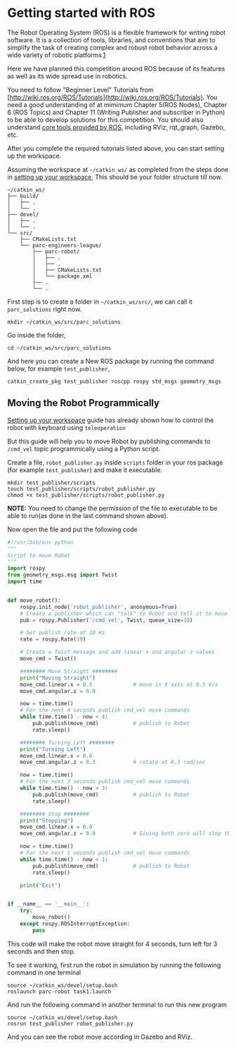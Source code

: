 # Getting started with ROS

The Robot Operating System (ROS) is a flexible framework for writing robot software. It is a collection of tools, libraries, and conventions that aim to simplify the task of creating complex and robust robot behavior across a wide variety of robotic platforms.[1](https://www.ros.org/about-ros/)

Here we have planned this competition around ROS because of its features as well as its wide spread use in robotics.

You need to follow "Beginner Level" Tutorials from [http://wiki.ros.org/ROS/Tutorials](http://wiki.ros.org/ROS/Tutorials). You need a good understanding of at mimimum Chapter 5(ROS Nodes), Chapter 6 (ROS Topics) and Chapter 11 (Writing Publisher and subscriber in Python) to be able to develop solutions for this competition.
You should also understand [core tools provided by ROS](https://www.ros.org/core-components/), including RViz, rqt_graph, Gazebo, etc.


After you complete the required tutorials listed above, you can start setting up the workspace.

Assuming the workspace at `~/catkin_ws/` as completed from the steps done in [setting up your workspace](../setting-up-your-workspace),
This should be your folder structure till now.

```
~/catkin_ws/
├── build/
│   ├── .
│   └── .
├── devel/
│   ├── .
│   └── .
└── src/
    ├── CMakeLists.txt
    └── parc-engineers-league/
        ├── parc-robot/
        │   ├── .
        │   ├── .
        │   ├── CMakeLists.txt
        │   └── package.xml
        ├── .
        └── .
```

First step is to create a folder in `~/catkin_ws/src/`, we can call it `parc_solutions` right now.
```shell
mkdir ~/catkin_ws/src/parc_solutions
```
Go inside the folder,
```shell
cd ~/catkin_ws/src/parc_solutions
```

And here you can create a New ROS package by running the command below, for example `test_publisher`,
```shell
catkin_create_pkg test_publisher roscpp rospy std_msgs geometry_msgs
```

## Moving the Robot Programmically

[Setting up your workspace](../setting-up-your-workspace) guide has already shown how to control the robot with keyboard using `teleoperation`

But this guide will help you to move Robot by publishing commands to `/cmd_vel` topic programmically using a Python script.


Create a file, `robot_publisher.py` inside `scripts` folder in your ros package (for example `test_publisher`) and make it executable.
```shell
mkdir test_publisher/scripts
touch test_publisher/scripts/robot_publisher.py
chmod +x test_publisher/scripts/robot_publisher.py
```

**NOTE:** You need to change the permission of the file to executable to be able to run(as done in the last command shown above).


Now open the file and put the following code
```python
#!/usr/bin/env python
"""
Script to move Robot
"""
import rospy
from geometry_msgs.msg import Twist
import time


def move_robot():
    rospy.init_node('robot_publisher', anonymous=True)
    # Create a publisher which can "talk" to Robot and tell it to move
    pub = rospy.Publisher('/cmd_vel', Twist, queue_size=10)

    # Set publish rate at 10 Hz
    rate = rospy.Rate(10)

    # Create a Twist message and add linear x and angular z values
    move_cmd = Twist()

    ######## Move Straight ########
    print("Moving Straight")
    move_cmd.linear.x = 0.5             # move in X axis at 0.5 m/s
    move_cmd.angular.z = 0.0

    now = time.time()
    # For the next 4 seconds publish cmd_vel move commands
    while time.time() - now < 4:
        pub.publish(move_cmd)           # publish to Robot
        rate.sleep()

    ######## Turning Left ########
    print("Turning Left")
    move_cmd.linear.x = 0.0
    move_cmd.angular.z = 0.3            # rotate at 0.3 rad/sec

    now = time.time()
    # For the next 3 seconds publish cmd_vel move commands
    while time.time() - now < 3:
        pub.publish(move_cmd)           # publish to Robot
        rate.sleep()

    ######## Stop ########
    print("Stopping")
    move_cmd.linear.x = 0.0
    move_cmd.angular.z = 0.0            # Giving both zero will stop the robot

    now = time.time()
    # For the next 1 seconds publish cmd_vel move commands
    while time.time() - now < 1:
        pub.publish(move_cmd)           # publish to Robot
        rate.sleep()

    print("Exit")


if __name__ == '__main__':
    try:
        move_robot()
    except rospy.ROSInterruptException:
        pass

```

This code will make the robot move straight for 4 seconds, turn left for 3 seconds and then stop.


To see it working, first run the robot in simulation by running the following command in one terminal

```shell
source ~/catkin_ws/devel/setup.bash
roslaunch parc-robot task1.launch
```

And run the following command in another terminal to run this new program
```shell
source ~/catkin_ws/devel/setup.bash
rosrun test_publisher robot_publisher.py
```
And you can see the robot move according in Gazebo and RViz.
